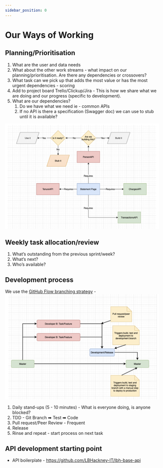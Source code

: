 ```yaml
---
sidebar_position: 0
---
```

# Our Ways of Working

## Planning/Prioritisation

1. What are the  user and data needs
2. What about the other work streams - what impact on our planning/prioritisation. Are there any dependencies or crossovers?
3. What task can we pick up that adds the most value or has the most urgent dependencies - scoring
4. Add to project board Trello/Clickup/Jira - This is how we share what we are doing and our progress (specific to development).
5. What are our dependencies?
    1. Do we have what we need ie - common APIs
    2. If no API is there a specification (Swagger doc) we can use to stub until it is available?

![API](./img/ways1.png)

## Weekly task allocation/review

1. What’s outstanding from the previous sprint/week?
2. What’s next?
3. Who’s available?

## Development process

We use the [GitHub Flow branching strategy](../api-playbook/DevOps%20practices/branching_strategies/#gitflow) -
![API](./img/ways2.png)

1. Daily stand-ups  (5 - 10 minutes) - What is everyone doing, is anyone blocked?
2. TDD - Git Branch ➡ Test ➡ Code
3. Pull request/Peer Review - Frequent
4. Release
5. Rinse and repeat - start process on next task

## API development starting point

- API boilerplate - https://github.com/LBHackney-IT/lbh-base-api
